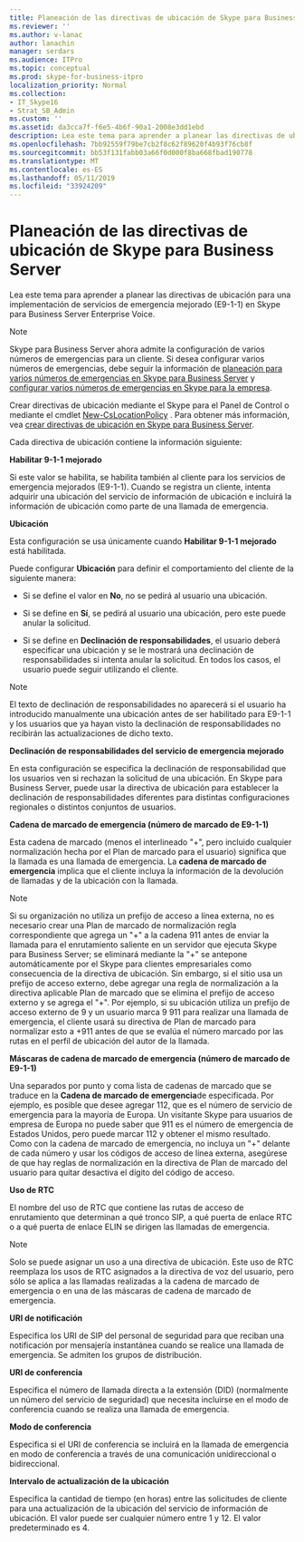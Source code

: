 ```yaml
---
title: Planeación de las directivas de ubicación de Skype para Business Server
ms.reviewer: ''
ms.author: v-lanac
author: lanachin
manager: serdars
ms.audience: ITPro
ms.topic: conceptual
ms.prod: skype-for-business-itpro
localization_priority: Normal
ms.collection:
- IT_Skype16
- Strat_SB_Admin
ms.custom: ''
ms.assetid: da3cca7f-f6e5-4b6f-90a1-2008e3dd1ebd
description: Lea este tema para aprender a planear las directivas de ubicación para una implementación de servicios de emergencia mejorado (E9-1-1) en Skype para Business Server Enterprise Voice.
ms.openlocfilehash: 7bb92559f79be7cb2f8c62f89620f4b93f76cb8f
ms.sourcegitcommit: bb53f131fabb03a66f0d000f8ba668fbad190778
ms.translationtype: MT
ms.contentlocale: es-ES
ms.lasthandoff: 05/11/2019
ms.locfileid: "33924209"
---
```

# <a name="plan-location-policies-for-skype-for-business-server"></a>Planeación de las directivas de ubicación de Skype para Business Server
 
Lea este tema para aprender a planear las directivas de ubicación para una implementación de servicios de emergencia mejorado (E9-1-1) en Skype para Business Server Enterprise Voice. 
  
> [!NOTE]
> Skype para Business Server ahora admite la configuración de varios números de emergencias para un cliente. Si desea configurar varios números de emergencias, debe seguir la información de [planeación para varios números de emergencias en Skype para Business Server](multiple-emergency-numbers.md) y [configurar varios números de emergencias en Skype para la empresa](../../deploy/deploy-enterprise-voice/configure-multiple-emergency-numbers.md). 
  
Crear directivas de ubicación mediante el Skype para el Panel de Control o mediante el cmdlet [New-CsLocationPolicy](https://docs.microsoft.com/powershell/module/skype/new-cslocationpolicy?view=skype-ps) . Para obtener más información, vea [crear directivas de ubicación en Skype para Business Server](../../deploy/deploy-enterprise-voice/create-location-policies.md).
  
Cada directiva de ubicación contiene la información siguiente:
  
 **Habilitar 9-1-1 mejorado**
  
Si este valor se habilita, se habilita también al cliente para los servicios de emergencia mejorados (E9-1-1). Cuando se registra un cliente, intenta adquirir una ubicación del servicio de información de ubicación e incluirá la información de ubicación como parte de una llamada de emergencia.
  
 **Ubicación**
  
Esta configuración se usa únicamente cuando **Habilitar 9-1-1 mejorado** está habilitada. 
  
Puede configurar **Ubicación** para definir el comportamiento del cliente de la siguiente manera:   
  
- Si se define el valor en **No**, no se pedirá al usuario una ubicación.
    
- Si se define en **Sí**, se pedirá al usuario una ubicación, pero este puede anular la solicitud.
    
- Si se define en **Declinación de responsabilidades**, el usuario deberá especificar una ubicación y se le mostrará una declinación de responsabilidades si intenta anular la solicitud. En todos los casos, el usuario puede seguir utilizando el cliente.
    
> [!NOTE]
> El texto de declinación de responsabilidades no aparecerá si el usuario ha introducido manualmente una ubicación antes de ser habilitado para E9-1-1 y los usuarios que ya hayan visto la declinación de responsabilidades no recibirán las actualizaciones de dicho texto.  
  
 **Declinación de responsabilidades del servicio de emergencia mejorado**
  
En esta configuración se especifica la declinación de responsabilidad que los usuarios ven si rechazan la solicitud de una ubicación. En Skype para Business Server, puede usar la directiva de ubicación para establecer la declinación de responsabilidades diferentes para distintas configuraciones regionales o distintos conjuntos de usuarios.
  
 **Cadena de marcado de emergencia (número de marcado de E9-1-1)**
  
Esta cadena de marcado (menos el interlineado "+", pero incluido cualquier normalización hecha por el Plan de marcado para el usuario) significa que la llamada es una llamada de emergencia. La **cadena de marcado de emergencia** implica que el cliente incluya la información de la devolución de llamadas y de la ubicación con la llamada.
  
> [!NOTE]
> Si su organización no utiliza un prefijo de acceso a línea externa, no es necesario crear una Plan de marcado de normalización regla correspondiente que agrega un "+" a la cadena 911 antes de enviar la llamada para el enrutamiento saliente en un servidor que ejecuta Skype para Business Server; se eliminará mediante la "+" se antepone automáticamente por el Skype para clientes empresariales como consecuencia de la directiva de ubicación. Sin embargo, si el sitio usa un prefijo de acceso externo, debe agregar una regla de normalización a la directiva aplicable Plan de marcado que se elimina el prefijo de acceso externo y se agrega el "+". Por ejemplo, si su ubicación utiliza un prefijo de acceso externo de 9 y un usuario marca 9 911 para realizar una llamada de emergencia, el cliente usará su directiva de Plan de marcado para normalizar esto a +911 antes de que se evalúa el número marcado por las rutas en el perfil de ubicación del autor de la llamada. 
  
 **Máscaras de cadena de marcado de emergencia (número de marcado de E9-1-1)**
  
Una separados por punto y coma lista de cadenas de marcado que se traduce en la **Cadena de marcado de emergencia**de especificada. Por ejemplo, es posible que desee agregar 112, que es el número de servicio de emergencia para la mayoría de Europa. Un visitante Skype para usuarios de empresa de Europa no puede saber que 911 es el número de emergencia de Estados Unidos, pero puede marcar 112 y obtener el mismo resultado. Como con la cadena de marcado de emergencia, no incluya un "+" delante de cada número y usar los códigos de acceso de línea externa, asegúrese de que hay reglas de normalización en la directiva de Plan de marcado del usuario para quitar desactiva el dígito del código de acceso.
  
 **Uso de RTC**
  
El nombre del uso de RTC que contiene las rutas de acceso de enrutamiento que determinan a qué tronco SIP, a qué puerta de enlace RTC o a qué puerta de enlace ELIN se dirigen las llamadas de emergencia.
  
> [!NOTE]
> Solo se puede asignar un uso a una directiva de ubicación. Este uso de RTC reemplaza los usos de RTC asignados a la directiva de voz del usuario, pero sólo se aplica a las llamadas realizadas a la cadena de marcado de emergencia o en una de las máscaras de cadena de marcado de emergencia. 
  
 **URI de notificación**
  
Especifica los URI de SIP del personal de seguridad para que reciban una notificación por mensajería instantánea cuando se realice una llamada de emergencia. Se admiten los grupos de distribución.
  
 **URI de conferencia**
  
Especifica el número de llamada directa a la extensión (DID) (normalmente un número del servicio de seguridad) que necesita incluirse en el modo de conferencia cuando se realiza una llamada de emergencia.   
  
 **Modo de conferencia**
  
Especifica si el URI de conferencia se incluirá en la llamada de emergencia en modo de conferencia a través de una comunicación unidireccional o bidireccional.  
  
 **Intervalo de actualización de la ubicación**
  
Especifica la cantidad de tiempo (en horas) entre las solicitudes de cliente para una actualización de la ubicación del servicio de información de ubicación. El valor puede ser cualquier número entre 1 y 12. El valor predeterminado es 4.
  

